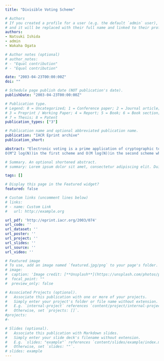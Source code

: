 ```yaml
---
title: "Divisible Voting Scheme"

# Authors
# If you created a profile for a user (e.g. the default `admin` user), write the username (folder name) here
# and it will be replaced with their full name and linked to their profile.
authors:
- Natsuki Ishida
- admin
- Wakaha Ogata

# Author notes (optional)
# author_notes:
# - "Equal contribution"
# - "Equal contribution"

date: "2003-04-23T00:00:00Z"
doi: ""

# Schedule page publish date (NOT publication's date).
publishDate: "2003-04-23T00:00:00Z"

# Publication type.
# Legend: 0 = Uncategorized; 1 = Conference paper; 2 = Journal article;
# 3 = Preprint / Working Paper; 4 = Report; 5 = Book; 6 = Book section;
# 7 = Thesis; 8 = Patent
publication_types: ["3"]

# Publication name and optional abbreviated publication name.
publication: "IACR Eprint archive"
publication_short:

abstract: "Electronic voting is a prime application of cryptographic tools. Many researches are addressing election or confidence voting in this area. We address a new type of voting scheme ``Divisible Voting Scheme,'' in which each voter has multiple ballots where the number of ballots can be different among the voters. This type of voting is popular, however there is no secure protocol which achieves this type of voting. We first define the divisible voting scheme and show naive protocols based on existing voting schemes. Then we propose two efficient divisible voting schemes. The first scheme uses multisets, the second scheme uses L-adic representation of number of ballots. The total cost for a voter is
O(M^2 log(N))in the first scheme and O(M log(N))in the second scheme where M is the number of candidates to vote for and N is the number of ballots for a voter."

# Summary. An optional shortened abstract.
# summary: Lorem ipsum dolor sit amet, consectetur adipiscing elit. Duis posuere tellus ac convallis placerat. Proin tincidunt magna sed ex sollicitudin condimentum.

tags: []

# Display this page in the Featured widget?
featured: false

# Custom links (uncomment lines below)
# links:
# - name: Custom Link
#   url: http://example.org

url_pdf: 'http://eprint.iacr.org/2003/074'
url_code: ''
url_dataset: ''
url_poster: ''
url_project: ''
url_slides: ''
url_source: ''
url_video: ''

# Featured image
# To use, add an image named `featured.jpg/png` to your page's folder.
# image:
#  caption: 'Image credit: [**Unsplash**](https://unsplash.com/photos/pLCdAaMFLTE)'
#  focal_point: ""
#  preview_only: false

# Associated Projects (optional).
#   Associate this publication with one or more of your projects.
#   Simply enter your project's folder or file name without extension.
#   E.g. `internal-project` references `content/project/internal-project/index.md`.
#   Otherwise, set `projects: []`.
#projects:
#-

# Slides (optional).
#   Associate this publication with Markdown slides.
#   Simply enter your slide deck's filename without extension.
#   E.g. `slides: "example"` references `content/slides/example/index.md`.
#   Otherwise, set `slides: ""`.
# slides: example
---
```


